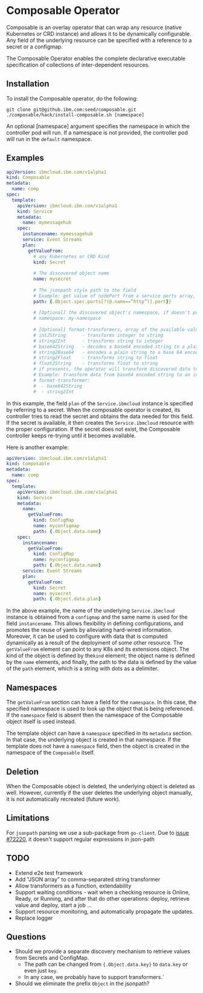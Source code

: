 # Composable Operator

Composable is an overlay operator that can wrap any resource (native Kubernetes or CRD instance) and allows it to be dynamically configurable. Any field of the underlying resource can be specified with a reference to a secret or a configmap.

The Composable Operator enables the complete declarative executable specification of collections of inter-dependent resources.

## Installation

To install the Composable operator, do the following:
```shell
git clone git@github.ibm.com:seed/composable.git
./composable/hack/install-composable.sh [namespace]
```
An optional [namespace] argument specifies the namespace in which the controller pod will run. If a namespace is not provided, the controller pod will run in the `default` namespace.

## Examples

```yaml
apiVersion: ibmcloud.ibm.com/v1alpha1
kind: Composable
metadata:
  name: comp
spec:
  template: 
    apiVersion: ibmcloud.ibm.com/v1alpha1
    kind: Service
    metadata:
      name: mymessagehub
    spec:
      instancename: mymessagehub
      service: Event Streams
      plan: 
        getValueFrom:
          # any Kubernetes or CRD Kind
          kind: Secret 
          
          # The discovered object name
          name: mysecret
          
          # The jsonpath style path to the field
          # Example: get value of nodePort from a service ports array, when the port name is "http"
          path: {.Object.spec.ports[?(@.name==“http”)].port}}
          
          # [Optional] the discovered object's namespace, if doesn't present, the Composable object namespace will be used
          # namespace: my-namespace
          
          # [Optional] format-transformers, array of the available values, which are:
          # int2String 		- transforms integer to string
          # string2Int 		- transforms string to integer
          # base642String  	- decodes a base64 encoded string to a plain one
          # string2Base64	- encodes a plain string to a base 64 encoded string
          # string2Float    - transforms string to float
          # float2String    - transforms float to string
          # if presents, the operator will transform discovered data to the wished format
          # Example: transform data from base64 encoded string to an integer
          # format-transformer:
          #  - base642String
          #  - string2Int
```

In this example, the field `plan` of the `Service.ibmcloud` instance is specified by referring to a secret. When the composable operator is created, its controller tries to read the secret and obtains the data needed for this field. If the secret is available, it then creates the `Service.ibmcloud` resource with the proper configuration. If the secret does not exist, the Composable controller keeps re-trying until it becomes available.

Here is another example:
```yaml
apiVersion: ibmcloud.ibm.com/v1alpha1
kind: Composable
metadata:
  name: comp
spec:
  template: 
    apiVersion: ibmcloud.ibm.com/v1alpha1
    kind: Service
    metadata:
      name:
        getValueFrom:
          kind: ConfigMap
          name: myconfigmap
          path: {.Object.data.name}
    spec:
      instancename: 
        getValueFrom:
          kind: ConfigMap
          name: myconfigmap
          path: {.Object.data.name}
      service: Event Streams
      plan: 
        getValueFrom:
          kind: Secret 
          name: mysecret
          path: {.Object.data.plan}
 ```
 
 In the above example, the name of the underlying `Service.ibmcloud` instance is obtained from a `configmap` and the same 
 name is used for the field `instancename`. This allows flexibility in defining configurations, and promotes the reuse 
 of yamls by alleviating hard-wired information.
 Moreover, it can be used to configure with data that is computed dynamically as a result of the deployment of some other 
 resource.
 The `getValueFrom` element can point to any K8s and its extensions object. The kind of the object is defined by the`kind` 
 element; the object name is defined by the `name` elements, and finally, the path to the data is defined by the value of
 the `path` element, which is a string with dots as a delimiter. 
 
 
## Namespaces

The `getValueFrom` section can have a field for the `namespace`. In this case, the specified namespace is used 
to look up the object that is being referenced. If the `namespace` field is absent then the namespace of 
the Composable object itself is used instead.

The template object can have a `namespace` specified in its `metadata` section. In that case, the underlying object is 
created in that namespace. If the template does not have a `namespace` field, then the object is created in 
the namespace of the `Composable` itself.

## Deletion

When the Composable object is deleted, the underlying object is deleted as well.
However, currently if the user deletes the underlying object manually, it is not automatically recreated (future work).

## Limitations

For `jsonpath` parsing we use a sub-package from `go-client`. Due to 
[issue #72220](https://github.com/kubernetes/kubernetes/issues/72220), it doesn't support regular expressions in json-path

## TODO

* Extend e2e test framework
* Add "JSON array" to comma-separated string transformer
* Allow transformers as a function, extendability
* Support waiting conditions - wait when a checking resource is Online, Ready, or Running, and after that do other 
operations: deploy, retrieve value and deploy, start a job ...
* Support resource monitoring, and automatically propagate the updates.
* Replace logger

## Questions

* Should we provide a separate discovery mechanism to retrieve values from Secrets and ConfigMap.
	* The path can be changed from `{.Object.data.key}` to `data.key` or even just `key`. 
	* In any case, we probably have to support transformers.`  
* Should we eliminate the prefix `Object` in the jsonpath? 

           
